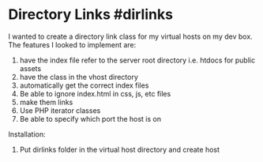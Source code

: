 Directory Links
#dirlinks
==================

I wanted to create a directory link class for my virtual hosts on my dev box. 
The features I looked to implement are:
  1. have the index file refer to the server root directory i.e. htdocs for public assets
  2. have the class in the vhost directory
  2. automatically get the correct index files
  3. Be able to ignore index.html in css, js, etc files
  4. make them links
  5. Use PHP iterator classes
  6. Be able to specify which port the host is on
  
Installation:

  1. Put dirlinks folder in the virtual host directory and create host
  
